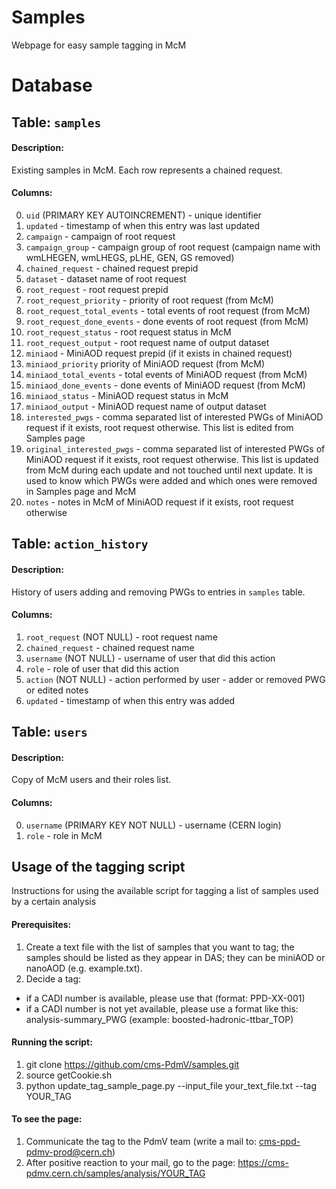 # Samples
Webpage for easy sample tagging in McM

# Database
## Table: `samples`

#### Description:
Existing samples in McM. Each row represents a chained request.

#### Columns:
0. `uid` <integer> (PRIMARY KEY AUTOINCREMENT) - unique identifier
1. `updated` <integer> - timestamp of when this entry was last updated
2. `campaign` <text> - campaign of root request
3. `campaign_group` <text> - campaign group of root request (campaign name with wmLHEGEN, wmLHEGS, pLHE, GEN, GS removed)
4. `chained_request` <text> - chained request prepid
5. `dataset` <text> - dataset name of root request
6. `root_request` <text> - root request prepid
7. `root_request_priority` <integer> - priority of root request (from McM)
8. `root_request_total_events` <integer> - total events of root request (from McM)
9. `root_request_done_events` <integer> - done events of root request (from McM)
10. `root_request_status` <text> - root request status in McM
11. `root_request_output` <text> - root request name of output dataset
12. `miniaod` <text> - MiniAOD request prepid (if it exists in chained request)
13. `miniaod_priority` <integer> priority of MiniAOD request (from McM)
14. `miniaod_total_events` <integer> - total events of MiniAOD request (from McM)
15. `miniaod_done_events` <integer> - done events of MiniAOD request (from McM)
16. `miniaod_status` <text> - MiniAOD request status in McM
17. `miniaod_output` <text> - MiniAOD request name of output dataset
18. `interested_pwgs` <text> - comma separated list of interested PWGs of MiniAOD request if it exists, root request otherwise. This list is edited from Samples page
19. `original_interested_pwgs` <text> - comma separated list of interested PWGs of MiniAOD request if it exists, root request otherwise. This list is updated from McM during each update and not touched until next update. It is used to know which PWGs were added and which ones were removed in Samples page and McM
20. `notes` <text> - notes in McM of MiniAOD request if it exists, root request otherwise

## Table: `action_history`

#### Description:
History of users adding and removing PWGs to entries in `samples` table.

#### Columns:
1. `root_request` <text> (NOT NULL) - root request name
2. `chained_request` <text> - chained request name
3. `username` <text> (NOT NULL) - username of user that did this action
4. `role` <text> - role of user that did this action
5. `action` <text> (NOT NULL) - action performed by user - adder or removed PWG or edited notes
6. `updated` <integer> - timestamp of when this entry was added

## Table: `users`

#### Description:
Copy of McM users and their roles list.

#### Columns:
0. `username` <text> (PRIMARY KEY NOT NULL) - username (CERN login)
1. `role` <text> - role in McM

## Usage of the tagging script
Instructions for using the available script for tagging a list of samples used by a certain analysis

#### Prerequisites:
1. Create a text file with the list of samples that you want to tag; the samples should be listed as they appear in DAS; they can be miniAOD or nanoAOD (e.g. example.txt).
2. Decide a tag:
- if a CADI number is available, please use that (format: PPD-XX-001)
- if a CADI number is not yet available, please use a format like this: analysis-summary_PWG (example: boosted-hadronic-ttbar_TOP)

#### Running the script:
1. git clone https://github.com/cms-PdmV/samples.git
2. source getCookie.sh
3. python update_tag_sample_page.py --input_file your_text_file.txt --tag YOUR_TAG

#### To see the page:
1. Communicate the tag to the PdmV team (write a mail to: cms-ppd-pdmv-prod@cern.ch)
2. After positive reaction to your mail, go to the page: https://cms-pdmv.cern.ch/samples/analysis/YOUR_TAG
